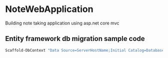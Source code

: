 # NoteWebApplication
Building note taking application using asp.net core mvc

## Entity framework db migration sample code
```sh
Scaffold-DbContext "Data Source=ServerHostName;Initial Catalog=DatabaseName;Persist Security Info=True;User ID=ServerUsername;Password=ServerPassword" Microsoft.EntityFrameworkCore.SqlServer -OutputDir Models
```
